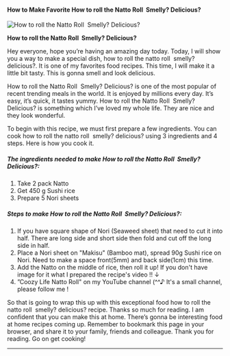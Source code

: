             

#### How to Make Favorite How to roll the Natto Roll  Smelly? Delicious?

![How to roll the Natto Roll  Smelly? Delicious?](https://img-global.cpcdn.com/recipes/67baa798ef5415d7/751x532cq70/how-to-roll-the-natto-roll-smelly-delicious-recipe-main-photo.jpg)

**How to roll the Natto Roll  Smelly? Delicious?**

Hey everyone, hope you’re having an amazing day today. Today, I will show you a way to make a special dish, how to roll the natto roll  smelly? delicious?. It is one of my favorites food recipes. This time, I will make it a little bit tasty. This is gonna smell and look delicious.

How to roll the Natto Roll  Smelly? Delicious? is one of the most popular of recent trending meals in the world. It is enjoyed by millions every day. It’s easy, it’s quick, it tastes yummy. How to roll the Natto Roll  Smelly? Delicious? is something which I’ve loved my whole life. They are nice and they look wonderful.

To begin with this recipe, we must first prepare a few ingredients. You can cook how to roll the natto roll  smelly? delicious? using 3 ingredients and 4 steps. Here is how you cook it.

##### The ingredients needed to make How to roll the Natto Roll  Smelly? Delicious?:

1.  Take 2 pack Natto
2.  Get 450 g Sushi rice
3.  Prepare 5 Nori sheets

##### Steps to make How to roll the Natto Roll  Smelly? Delicious?:

1.  If you have square shape of Nori (Seaweed sheet) that need to cut it into half. There are long side and short side then fold and cut off the long side in half.
2.  Place a Nori sheet on "Makisu" (Bamboo mat), spread 90g Sushi rice on Nori. Need to make a space front(5mm) and back side(1cm) this time.
3.  Add the Natto on the middle of rice, then roll it up! If you don't have image for it what I prepared the recipe's video !! ↓
4.  ”Coozy Life Natto Roll" on my YouTube channel (^^♪ It's a small channel, please follow me !

So that is going to wrap this up with this exceptional food how to roll the natto roll  smelly? delicious? recipe. Thanks so much for reading. I am confident that you can make this at home. There’s gonna be interesting food at home recipes coming up. Remember to bookmark this page in your browser, and share it to your family, friends and colleague. Thank you for reading. Go on get cooking!

* * *